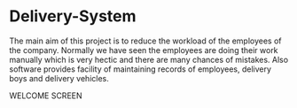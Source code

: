 # Delivery-System
The main aim of this project is to reduce the workload of the employees of the company. Normally we have seen the employees are doing their work manually which is very hectic and there are many chances of mistakes. Also software provides facility of maintaining records of employees, delivery boys and delivery vehicles.

WELCOME SCREEN
